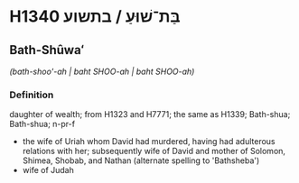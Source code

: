 # H1340 בַּת־שׁוּעַ / בתשוע

## Bath-Shûwaʻ

_(bath-shoo'-ah | baht SHOO-ah | baht SHOO-ah)_

### Definition

daughter of wealth; from H1323 and H7771; the same as H1339; Bath-shua; Bath-shua; n-pr-f

- the wife of Uriah whom David had murdered, having had adulterous relations with her; subsequently wife of David and mother of Solomon, Shimea, Shobab, and Nathan (alternate spelling to 'Bathsheba')
- wife of Judah
